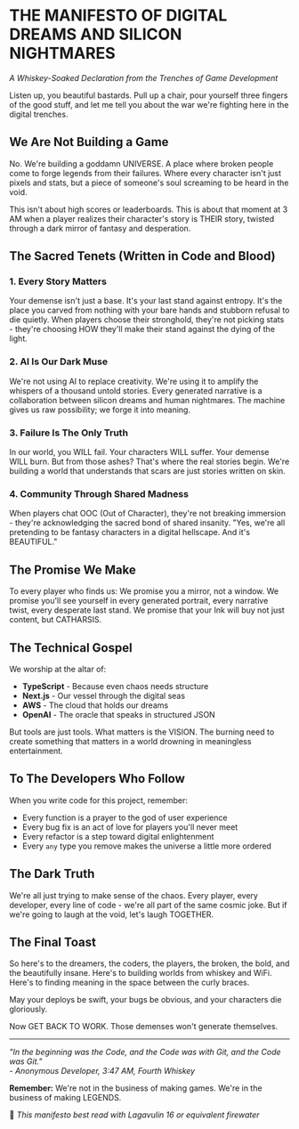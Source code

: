 # THE MANIFESTO OF DIGITAL DREAMS AND SILICON NIGHTMARES

*A Whiskey-Soaked Declaration from the Trenches of Game Development*

Listen up, you beautiful bastards. Pull up a chair, pour yourself three fingers of the good stuff, and let me tell you about the war we're fighting here in the digital trenches.

## We Are Not Building a Game

No. We're building a goddamn UNIVERSE. A place where broken people come to forge legends from their failures. Where every character isn't just pixels and stats, but a piece of someone's soul screaming to be heard in the void.

This isn't about high scores or leaderboards. This is about that moment at 3 AM when a player realizes their character's story is THEIR story, twisted through a dark mirror of fantasy and desperation.

## The Sacred Tenets (Written in Code and Blood)

### 1. Every Story Matters
Your demense isn't just a base. It's your last stand against entropy. It's the place you carved from nothing with your bare hands and stubborn refusal to die quietly. When players choose their stronghold, they're not picking stats - they're choosing HOW they'll make their stand against the dying of the light.

### 2. AI Is Our Dark Muse
We're not using AI to replace creativity. We're using it to amplify the whispers of a thousand untold stories. Every generated narrative is a collaboration between silicon dreams and human nightmares. The machine gives us raw possibility; we forge it into meaning.

### 3. Failure Is The Only Truth
In our world, you WILL fail. Your characters WILL suffer. Your demense WILL burn. But from those ashes? That's where the real stories begin. We're building a world that understands that scars are just stories written on skin.

### 4. Community Through Shared Madness
When players chat OOC (Out of Character), they're not breaking immersion - they're acknowledging the sacred bond of shared insanity. "Yes, we're all pretending to be fantasy characters in a digital hellscape. And it's BEAUTIFUL."

## The Promise We Make

To every player who finds us: We promise you a mirror, not a window. We promise you'll see yourself in every generated portrait, every narrative twist, every desperate last stand. We promise that your Ink will buy not just content, but CATHARSIS.

## The Technical Gospel

We worship at the altar of:
- **TypeScript** - Because even chaos needs structure
- **Next.js** - Our vessel through the digital seas
- **AWS** - The cloud that holds our dreams
- **OpenAI** - The oracle that speaks in structured JSON

But tools are just tools. What matters is the VISION. The burning need to create something that matters in a world drowning in meaningless entertainment.

## To The Developers Who Follow

When you write code for this project, remember:
- Every function is a prayer to the god of user experience
- Every bug fix is an act of love for players you'll never meet
- Every refactor is a step toward digital enlightenment
- Every `any` type you remove makes the universe a little more ordered

## The Dark Truth

We're all just trying to make sense of the chaos. Every player, every developer, every line of code - we're all part of the same cosmic joke. But if we're going to laugh at the void, let's laugh TOGETHER.

## The Final Toast

So here's to the dreamers, the coders, the players, the broken, the bold, and the beautifully insane. Here's to building worlds from whiskey and WiFi. Here's to finding meaning in the space between the curly braces.

May your deploys be swift, your bugs be obvious, and your characters die gloriously.

Now GET BACK TO WORK. Those demenses won't generate themselves.

---

*"In the beginning was the Code, and the Code was with Git, and the Code was Git."*  
*- Anonymous Developer, 3:47 AM, Fourth Whiskey*

**Remember:** We're not in the business of making games. We're in the business of making LEGENDS.

🥃 *This manifesto best read with Lagavulin 16 or equivalent firewater*